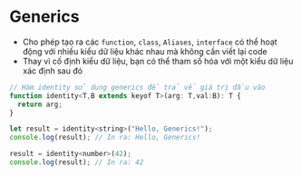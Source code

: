 # Generics

- Cho phép tạo ra các `function`, `class`, `Aliases`, `interface` có thể hoạt động với nhiều kiểu dữ liệu khác nhau mà không cần viết lại code
- Thay vì cố định kiểu dữ liệu, bạn có thể tham số hóa với một kiểu dữ liệu xác định sau đó

```js
// Hàm identity sử dụng generics để trả về giá trị đầu vào
function identity<T,B extends keyof T>(arg: T,val:B): T {
  return arg;
}

let result = identity<string>("Hello, Generics!");
console.log(result); // In ra: Hello, Generics!

result = identity<number>(42);
console.log(result); // In ra: 42
```
